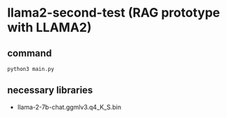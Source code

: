 # llama2-second-test (RAG prototype with LLAMA2)

## command
```
python3 main.py
```
## necessary libraries
- llama-2-7b-chat.ggmlv3.q4_K_S.bin
